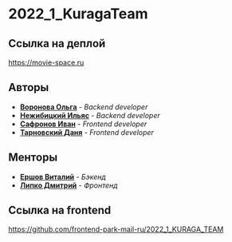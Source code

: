 # 2022_1_KuragaTeam

## Ссылка на деплой

https://movie-space.ru

## Авторы

* [**Воронова Ольга**](https://github.com/vorolga) - *Backend developer*
* [**Нежибицкий Ильяс**](https://github.com/VErshovBMSTU) - *Backend developer*
* [**Сафронов Иван**](https://github.com/iiivan-lemon) - *Frontend developer*
* [**Тарновский Даня**](https://github.com/Amrion) - *Frontend developer*

## Менторы
* [**Ершов Виталий**](https://github.com/LaHainee) - *Бэкенд*
* [**Липко Дмитрий**](https://github.com/dnlipko) - *Фронтенд*

## Ссылка на frontend

https://github.com/frontend-park-mail-ru/2022_1_KURAGA_TEAM
